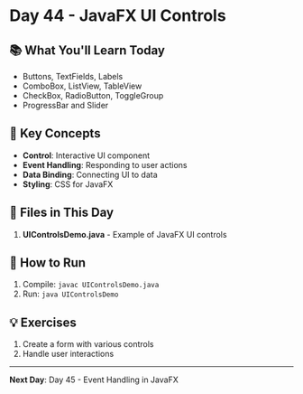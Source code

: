 # Day 44 - JavaFX UI Controls

## 📚 What You'll Learn Today

- Buttons, TextFields, Labels
- ComboBox, ListView, TableView
- CheckBox, RadioButton, ToggleGroup
- ProgressBar and Slider

## 🎯 Key Concepts

- **Control**: Interactive UI component
- **Event Handling**: Responding to user actions
- **Data Binding**: Connecting UI to data
- **Styling**: CSS for JavaFX

## 📁 Files in This Day

1. **UIControlsDemo.java** - Example of JavaFX UI controls

## 🚀 How to Run

1. Compile: `javac UIControlsDemo.java`
2. Run: `java UIControlsDemo`

## 💡 Exercises

1. Create a form with various controls
2. Handle user interactions

---

**Next Day**: Day 45 - Event Handling in JavaFX 
